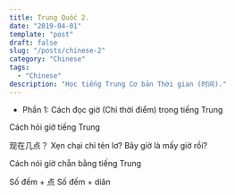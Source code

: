 ```yaml
---
title: Trung Quốc 2.
date: "2019-04-01"
template: "post"
draft: false
slug: "/posts/chinese-2"
category: "Chinese"
tags:
  - "Chinese"
description: "Học tiếng Trung Cơ bản Thời gian (时间)."
---
```


* Phần 1: Cách đọc giờ (Chỉ thời điểm) trong tiếng Trung

Cách hỏi giờ tiếng Trung

现在几点？  Xẹn chại chỉ tẻn lơ?    Bây giờ là mấy giờ rồi?

Cách nói giờ chẵn bằng tiếng Trung

Số đếm + 点 Số đếm + diǎn
